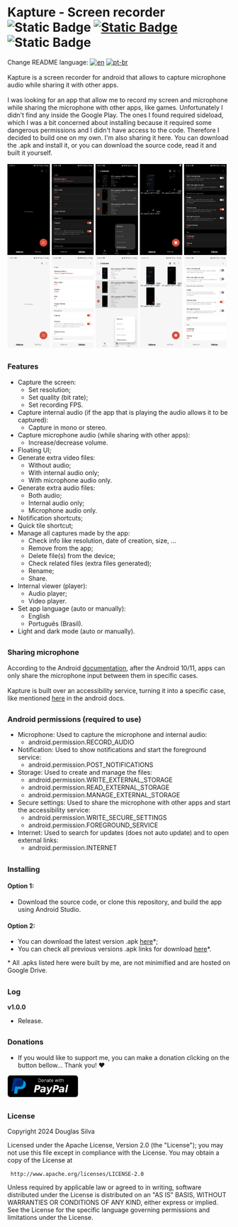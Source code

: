 # Kapture - Screen recorder ![Static Badge](https://img.shields.io/badge/version-v1.0.0-green) [![Static Badge](https://img.shields.io/badge/license-Apache_2.0-orange.svg)](https://opensource.org/licenses/Apache-2.0) ![Static Badge](https://img.shields.io/badge/apk_size-113_MB-7C39E0)
Change README language: 
[![en](https://img.shields.io/badge/lang-en-blue.svg)](https://github.com/hms-douglas/kapture)
[![pt-br](https://img.shields.io/badge/lang-pt--br-blue.svg)](https://github.com/hms-douglas/kapture/blob/main/readme/pt_br/README.md)
</br>
</br>
Kapture is a screen recorder for android that allows to capture microphone audio while sharing it with other apps.
</br>
</br>
I was looking for an app that allow me to record my screen and microphone while sharing the microphone with other apps, like games.
Unfortunately I didn't find any inside the Google Play.
The ones I found required sideload, which I was a bit concerned about installing because it required some dangerous permissions and I didn't have access to the code.
Therefore I decided to build one on my own. I'm also sharing it here. You can download the .apk and install it, or you can download the source code, read it and built it yourself.
</br>
</br>
<img src="readme/en/screenshots/0.png" width="19%"/> <img src="readme/en/screenshots/1.png" width="19%"/> <img src="readme/en/screenshots/2.png" width="19%"/> <img src="readme/en/screenshots/3.png" width="19%"/> <img src="readme/en/screenshots/4.png" width="19%"/>
<img src="readme/en/screenshots/5.png" width="19%"/> <img src="readme/en/screenshots/6.png" width="19%"/> <img src="readme/en/screenshots/7.png" width="19%"/> <img src="readme/en/screenshots/8.png" width="19%"/> <img src="readme/en/screenshots/9.png" width="19%"/>
##
### Features
<ul>
  <li>Capture the screen:
    <ul>
      <li>Set resolution;</li>
      <li>Set quality (bit rate);</li>
      <li>Set recording FPS.</li>
    </ul>
  </li>
  <li>Capture internal audio (if the app that is playing the audio allows it to be captured):
    <ul>
        <li>Capture in mono or stereo.</li>
    </ul>
  </li>
  <li>Capture microphone audio (while sharing with other apps):
    <ul>
      <li>Increase/decrease volume.</li>
    </ul>
  </li>
  <li>Floating UI;</li>
  <li>Generate extra video files:
   <ul>
      <li>Without audio;</li>
      <li>With internal audio only;</li>
      <li>With microphone audio only.</li>
    </ul>
  </li>
  <li>Generate extra audio files:
    <ul>
      <li>Both audio;</li>
      <li>Internal audio only;</li>
      <li>Microphone audio only.</li>
    </ul>
  </li>
  <li>Notification shortcuts;</li>
  <li>Quick tile shortcut;</li>
  <li>Manage all captures made by the app:
    <ul>
      <li>Check info like resolution, date of creation, size, ...</li>
      <li>Remove from the app;</li>
      <li>Delete file(s) from the device;</li>
      <li>Check related files (extra files generated);</li>
      <li>Rename;</li>
      <li>Share.</li>
    </ul>
  </li>
  <li>Internal viewer (player):
     <ul>
       <li>Audio player;</li>
       <li>Video player.</li>
     </ul>
  </li>
  <li>Set app language (auto or manually):
   <ul>
      <li>English</li>
      <li>Português (Brasil).</li>
    </ul>
  </li>
  <li>Light and dark mode (auto or manually).</li>
</ul>

##
### Sharing microphone
According to the Android <a href="https://developer.android.com/media/platform/sharing-audio-input" target="_blank" rel="noreferrer">documentation</a>, after the Android 10/11, apps can only share the microphone input between them in specific cases.
</br>
</br>
Kapture is built over an accessibility service, turning it into a specific case, like mentioned <a href="https://developer.android.com/media/platform/sharing-audio-input#accessibility_service_ordinary_app" target="_blank" rel="noreferrer">here</a> in the android docs.

##
### Android permissions (required to use)
<ul>
  <li>Microphone: Used to capture the microphone and internal audio:
    <ul>
      <li>android.permission.RECORD_AUDIO</li>
    </ul>
  </li>
  <li>Notification: Used to show notifications and start the foreground service:
    <ul>
      <li>android.permission.POST_NOTIFICATIONS</li>
    </ul>
  </li>
  <li>Storage: Used to create and manage the files:
    <ul>
      <li>android.permission.WRITE_EXTERNAL_STORAGE</li>
      <li>android.permission.READ_EXTERNAL_STORAGE</li>
      <li>android.permission.MANAGE_EXTERNAL_STORAGE</li>
    </ul>
  </li>
  <li>Secure settings: Used to share the microphone with other apps and start the accessibility service:
    <ul>
      <li>android.permission.WRITE_SECURE_SETTINGS</li>
      <li>android.permission.FOREGROUND_SERVICE</li>
    </ul>
  </li>
  <li>Internet: Used to search for updates (does not auto update) and to open external links:
    <ul>
      <li>android.permission.INTERNET</li>
    </ul>
  </li>
</ul>

##
### Installing
#### Option 1:
- Download the source code, or clone this repository, and build the app using Android Studio.

#### Option 2:
<ul>
  <li>You can download the latest version .apk <a href="https://drive.google.com/file/d/1AEqt_hSIK_aScnwetbHdyyotKN8RdtME/view" target="_blank" rel="noreferrer">here</a>*;</li>
  <li>You can check all previous versions .apk links for download <a href="https://github.com/hms-douglas/kapture/blob/master/dist/all.json" target="_blank" rel="noreferrer">here</a>*.</li>
</ul>
* All .apks listed here were built by me, are not minimified and are hosted on Google Drive.

##
### Log
<b>v1.0.0</b>
<ul>
  <li>Release.</li>
</ul>

##
### Donations
- If you would like to support me, you can make a donation clicking on the button bellow... Thank you! ❤️
<a href="https://www.paypal.com/donate/?hosted_button_id=7XGH7WXU5C7K6">
  <img src="readme/en/paypal.png" width="160" height="50"/>
</a>

##
### License
Copyright 2024 Douglas Silva

   Licensed under the Apache License, Version 2.0 (the "License");
   you may not use this file except in compliance with the License.
   You may obtain a copy of the License at

     http://www.apache.org/licenses/LICENSE-2.0

   Unless required by applicable law or agreed to in writing, software
   distributed under the License is distributed on an "AS IS" BASIS,
   WITHOUT WARRANTIES OR CONDITIONS OF ANY KIND, either express or implied.
   See the License for the specific language governing permissions and
   limitations under the License.
